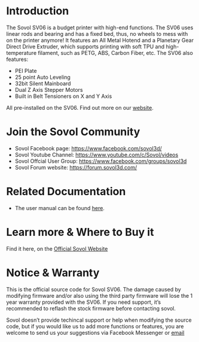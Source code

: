 # Introduction

The Sovol SV06 is a budget printer with high-end functions. The SV06 uses linear rods and bearing and has a fixed bed, thus, no wheels to mess with on the printer anymore!
It features an All Metal Hotend and a Planetary Gear Direct Drive Extruder, which supports printing with soft TPU and high-temperature filament, such as PETG, ABS, Carbon Fiber, etc. 
The SV06 also features:
- PEI Plate
- 25 point Auto Leveling
- 32bit Silent Mainboard
- Dual Z Axis Stepper Motors
- Built in Belt Tensioners on X and Y Axis

All pre-installed on the SV06. Find out more on our [website](sovol3d.com).

# Join the Sovol Community

- Sovol Facebook page: https://www.facebook.com/sovol3d/
- Sovol Youtube Channel: https://www.youtube.com/c/Sovol/videos
- Sovol Offcial User Group: https://www.facebook.com/groups/sovol3d
- Sovol Forum website: https://forum.sovol3d.com/

# Related Documentation 

- The user manual can be found [here](https://drive.google.com/drive/folders/10uJUe-J0IutQSNI4IS-Tbwym4Ch8Yw6x).

# Learn more & Where to Buy it

Find it here, on the [Official Sovol Website](https://sovol3d.com/products/sovol-sv06-direct-drive-3d-printer)

# Notice & Warranty

This is the official source code for Sovol SV06. The damage caused by modifying firmware and/or also using the third party firmware will lose the 1 year warranty provided with the SV06. If you need support, it’s recommended to reflash the stock firmware before contacting sovol.

Sovol doesn’t provide techincal support or help when modifying the source code, but if you would like us to add more functions or features, you are welcome to send us your suggestions via Facebook Messenger or [email](mailto:info@sovol3d.com)
